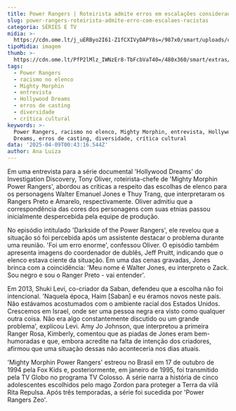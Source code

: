 ```yaml
---
title: Power Rangers | Roteirista admite erros em escalações consideradas racistas
slug: power-rangers-roteirista-admite-erro-com-escalaes-racistas
categoria: SÉRIES E TV
midia: >-
  https://cdn.ome.lt/j_uERByo2I61-Z1fCXIVyDAPY8s=/987x0/smart/uploads/conteudo/fotos/Design_sem_nome_-_2025-04-08T210627.806.png
tipoMidia: imagem
thumb: >-
  https://cdn.ome.lt/PfP2lMlz_IWNzEr8-TbFcbVaT40=/480x360/smart/extras/conteudos/Design_sem_nome_-_2025-04-08T210627.806.png
tags:
  - Power Rangers
  - racismo no elenco
  - Mighty Morphin
  - entrevista
  - Hollywood Dreams
  - erros de casting
  - diversidade
  - crítica cultural
keywords: >-
  Power Rangers, racismo no elenco, Mighty Morphin, entrevista, Hollywood
  Dreams, erros de casting, diversidade, crítica cultural
data: '2025-04-09T00:43:16.544Z'
author: Ana Luiza
---
```


Em uma entrevista para a série documental 'Hollywood Dreams' do Investigation Discovery, Tony Oliver, roteirista-chefe de 'Mighty Morphin Power Rangers', abordou as críticas a respeito das escolhas de elenco para os personagens Walter Emanuel Jones e Thuy Trang, que interpretaram os Rangers Preto e Amarelo, respectivamente. Oliver admitiu que a correspondência das cores dos personagens com suas etnias passou inicialmente despercebida pela equipe de produção.

No episódio intitulado 'Darkside of the Power Rangers', ele revelou que a situação só foi percebida após um assistente destacar o problema durante uma reunião. 'Foi um erro enorme', confessou Oliver. O episódio também apresenta imagens do coordenador de dublês, Jeff Pruitt, indicando que o elenco estava ciente da situação. Em uma das cenas gravadas, Jones brinca com a coincidência: 'Meu nome é Walter Jones, eu interpreto o Zack. Sou negro e sou o Ranger Preto - vai entender'.

Em 2013, Shuki Levi, co-criador da Saban, defendeu que a escolha não foi intencional. 'Naquela época, Haim [Saban] e eu éramos novos neste país. Não estávamos acostumados com o ambiente racial dos Estados Unidos. Crescemos em Israel, onde ser uma pessoa negra era visto como qualquer outra coisa. Não era algo constantemente discutido ou um grande problema', explicou Levi. Amy Jo Johnson, que interpretou a primeira Ranger Rosa, Kimberly, comentou que as piadas de Jones eram bem-humoradas e que, embora acredite na falta de intenção dos criadores, afirmou que uma situação dessas não aconteceria nos dias atuais.

'Mighty Morphin Power Rangers' estreou no Brasil em 17 de outubro de 1994 pela Fox Kids e, posteriormente, em janeiro de 1995, foi transmitido pela TV Globo no programa TV Colosso. A série narra a história de cinco adolescentes escolhidos pelo mago Zordon para proteger a Terra da vilã Rita Repulsa. Após três temporadas, a série foi sucedida por 'Power Rangers Zeo'.
